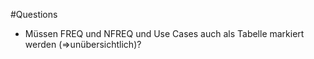 
#Questions
- Müssen FREQ und NFREQ und Use Cases auch als Tabelle markiert werden (=>unübersichtlich)?

